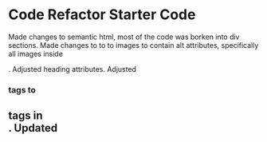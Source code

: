 # Code Refactor Starter Code
Made changes to semantic html, most of the code was borken into div sections.
Made changes to to to images to contain alt attributes, specifically all images inside <section class="content">.
Adjusted heading attributes. Adjusted <h3> tags to <h2> tags in <section class="benefits">.
Updated <title> to read Horiseon instead of title. 
updated style.css file to correct for semantic html
.header div became -> .header nav
.header div ul became -> .header nav ul
.header div ul li became -> .header nav ul li 

corrected <a href="#search-engine-optimization">Search Engine Optimization</a> tag to have funtionality by adding id="search-engine-optimization" to <article class="search-engine-optimization">